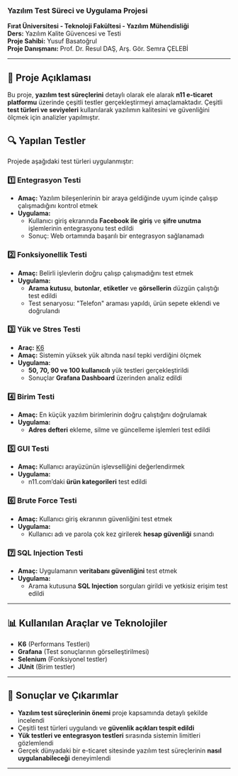 ### **Yazılım Test Süreci ve Uygulama Projesi**  
**Fırat Üniversitesi - Teknoloji Fakültesi - Yazılım Mühendisliği**  
**Ders:** Yazılım Kalite Güvencesi ve Testi  
**Proje Sahibi:** Yusuf Basatoğrul  
**Proje Danışmanı:** Prof. Dr. Resul DAŞ, Arş. Gör. Semra ÇELEBİ  

---

## 📌 **Proje Açıklaması**
Bu proje, **yazılım test süreçlerini** detaylı olarak ele alarak **n11 e-ticaret platformu** üzerinde çeşitli testler gerçekleştirmeyi amaçlamaktadır. Çeşitli **test türleri ve seviyeleri** kullanılarak yazılımın kalitesini ve güvenliğini ölçmek için analizler yapılmıştır.

## 🔍 **Yapılan Testler**
Projede aşağıdaki test türleri uygulanmıştır:

### **1️⃣ Entegrasyon Testi**
- **Amaç:** Yazılım bileşenlerinin bir araya geldiğinde uyum içinde çalışıp çalışmadığını kontrol etmek  
- **Uygulama:**  
  - Kullanıcı giriş ekranında **Facebook ile giriş** ve **şifre unutma** işlemlerinin entegrasyonu test edildi  
  - Sonuç: Web ortamında başarılı bir entegrasyon sağlanamadı  

### **2️⃣ Fonksiyonellik Testi**
- **Amaç:** Belirli işlevlerin doğru çalışp çalışmadığını test etmek  
- **Uygulama:**  
  - **Arama kutusu**, **butonlar**, **etiketler** ve **görsellerin** düzgün çalıştığı test edildi  
  - Test senaryosu: "Telefon" araması yapıldı, ürün sepete eklendi ve doğrulandı  

### **3️⃣ Yük ve Stres Testi**
- **Araç:** [K6](https://k6.io/)  
- **Amaç:** Sistemin yüksek yük altında nasıl tepki verdiğini ölçmek  
- **Uygulama:**  
  - **50, 70, 90 ve 100 kullanıcılı** yük testleri gerçekleştirildi  
  - Sonuçlar **Grafana Dashboard** üzerinden analiz edildi  

### **4️⃣ Birim Testi**
- **Amaç:** En küçük yazılım birimlerinin doğru çalıştığını doğrulamak  
- **Uygulama:**  
  - **Adres defteri** ekleme, silme ve güncelleme işlemleri test edildi  

### **5️⃣ GUI Testi**
- **Amaç:** Kullanıcı arayüzünün işlevselliğini değerlendirmek  
- **Uygulama:**  
  - n11.com’daki **ürün kategorileri** test edildi  

### **6️⃣ Brute Force Testi**
- **Amaç:** Kullanıcı giriş ekranının güvenliğini test etmek  
- **Uygulama:**  
  - Kullanıcı adı ve parola çok kez girilerek **hesap güvenliği** sınandı  

### **7️⃣ SQL Injection Testi**
- **Amaç:** Uygulamanın **veritabanı güvenliğini** test etmek  
- **Uygulama:**  
  - Arama kutusuna **SQL Injection** sorguları girildi ve yetkisiz erişim test edildi  

---

## 📊 **Kullanılan Araçlar ve Teknolojiler**
- **K6** (Performans Testleri)  
- **Grafana** (Test sonuçlarının görselleştirilmesi)  
- **Selenium** (Fonksiyonel testler)  
- **JUnit** (Birim testler)  

---

## 📢 **Sonuçlar ve Çıkarımlar**
- **Yazılım test süreçlerinin önemi** proje kapsamında detaylı şekilde incelendi  
- Çeşitli test türleri uygulandı ve **güvenlik açıkları tespit edildi**  
- **Yük testleri ve entegrasyon testleri** sırasında sistemin limitleri gözlemlendi  
- Gerçek dünyadaki bir e-ticaret sitesinde yazılım test süreçlerinin **nasıl uygulanabileceği** deneyimlendi  

---

